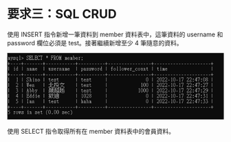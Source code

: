 # 要求三：SQL CRUD

使⽤ INSERT 指令新增⼀筆資料到 member 資料表中，這筆資料的 username 和password 欄位必須是 test。接著繼續新增⾄少 4 筆隨意的資料。

![](img/img01.jpg)



使⽤ SELECT 指令取得所有在 member 資料表中的會員資料。





